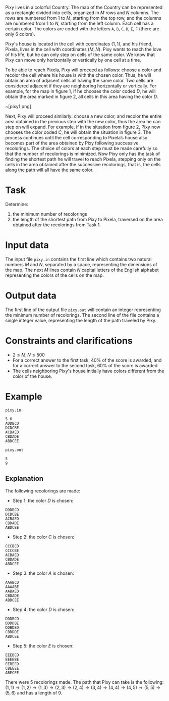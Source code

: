 Pixy lives in a colorful Country. The map of the Country can be represented as a rectangle divided into cells, organized in $M$ rows and $N$ columns. The rows are numbered from $1$ to $M$, starting from the top row, and the columns are numbered from $1$ to $N$, starting from the left column. Each cell has a certain color. The colors are coded with the letters `A`, `B`, `C`, `D`, `E`, `F` (there are only 6 colors).

Pixy's house is located in the cell with coordinates $(1, 1)$, and his friend, Pixela, lives in the cell with coordinates $(M, N)$. Pixy wants to reach the love of his life, but he can only step on cells of the same color. We know that Pixy can move only horizontally or vertically by one cell at a time.

To be able to reach Pixela, Pixy will proceed as follows: choose a color and recolor the cell where his house is with the chosen color. Thus, he will obtain an area of adjacent cells all having the same color. Two cells are considered adjacent if they are neighboring horizontally or vertically. For example, for the map in figure $1$, if he chooses the color coded $D$, he will obtain the area marked in figure $2$, all cells in this area having the color $D$.

~[pixy1.png]

Next, Pixy will proceed similarly: choose a new color, and recolor the entire area obtained in the previous step with the new color, thus the area he can step on will expand. For example, if in the situation from figure $2$, Pixy now chooses the color coded $C$, he will obtain the situation in figure $3$. The process continues until the cell corresponding to Pixela’s house also becomes part of the area obtained by Pixy following successive recolorings. The choice of colors at each step must be made carefully so that the number of recolorings is minimized. Now Pixy only has the task of finding the shortest path he will travel to reach Pixela, stepping only on the cells in the area obtained after the successive recolorings, that is, the cells along the path will all have the same color.

# Task

Determine:
1. the minimum number of recolorings
2. the length of the shortest path from Pixy to Pixela, traversed on the area obtained after the recolorings from Task $1$.

# Input data

The input file `pixy.in` contains the first line which contains two natural numbers $M$ and $N$, separated by a space, representing the dimensions of the map. The next $M$ lines contain $N$ capital letters of the English alphabet representing the colors of the cells on the map.

# Output data

The first line of the output file `pixy.out` will contain an integer representing the minimum number of recolorings. The second line of the file contains a single integer value, representing the length of the path traveled by Pixy.

# Constraints and clarifications

* $2 \leq M, N \leq 500$
* For a correct answer to the first task, $40\%$ of the score is awarded, and for a correct answer to the second task, $60\%$ of the score is awarded.
* The cells neighboring Pixy's house initially have colors different from the color of the house.

# Example

`pixy.in`
```
5 6
ADDBCD
DCDCBE
ACBAED
CBDADE
ABDCEE
```

`pixy.out`
```
5
9
```

## Explanation

The following recolorings are made:

* Step $1$: the color $D$ is chosen:

```
DDDBCD
DCDCBE
ACBAED
CBDADE
ABDCEE
```

* Step $2$: the color $C$ is chosen:

```
CCCBCD
CCCCBE
ACBAED
CBDADE
ABDCEE
```

* Step $3$: the color $A$ is chosen:

```
AAABCD
AAAABE
AABAED
CBDADE
ABDCEE     
```

* Step $4$: the color $D$ is chosen:

```
DDDBCD
DDDDBE
DDBDED
CBDDDE
ABDCEE
```

* Step $5$: the color $E$ is chosen:

```
EEEBCD
EEEEBE
EEBEED
CBEEEE
ABECEE 
```

There were $5$ recolorings made. The path that Pixy can take is the following: $(1, 1) \rightarrow (1, 2) \rightarrow (1, 3) \rightarrow (2, 3) \rightarrow (2, 4) \rightarrow (3, 4) \rightarrow (4, 4) \rightarrow (4, 5) \rightarrow (5, 5) \rightarrow (5, 6)$ and has a length of $9$.